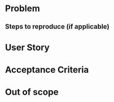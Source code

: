 # Problem

## Steps to reproduce (if applicable)

# User Story

# Acceptance Criteria

# Out of scope
